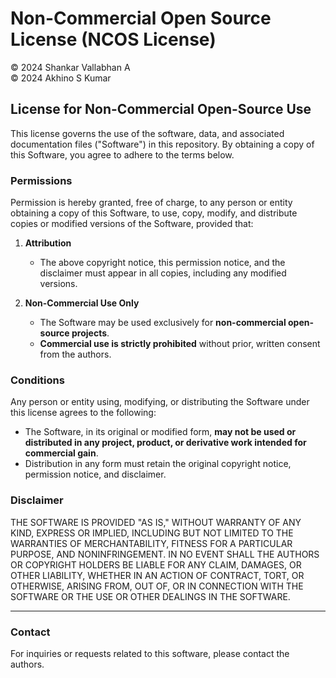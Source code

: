 # Non-Commercial Open Source License (NCOS License)

© 2024 Shankar Vallabhan A  
© 2024 Akhino S Kumar  

## License for Non-Commercial Open-Source Use

This license governs the use of the software, data, and associated documentation files ("Software") in this repository. By obtaining a copy of this Software, you agree to adhere to the terms below.

### Permissions
Permission is hereby granted, free of charge, to any person or entity obtaining a copy of this Software, to use, copy, modify, and distribute copies or modified versions of the Software, provided that:

1. **Attribution**  
   - The above copyright notice, this permission notice, and the disclaimer must appear in all copies, including any modified versions.

2. **Non-Commercial Use Only**  
   - The Software may be used exclusively for **non-commercial open-source projects**.  
   - **Commercial use is strictly prohibited** without prior, written consent from the authors.

### Conditions
Any person or entity using, modifying, or distributing the Software under this license agrees to the following:

- The Software, in its original or modified form, **may not be used or distributed in any project, product, or derivative work intended for commercial gain**.
- Distribution in any form must retain the original copyright notice, permission notice, and disclaimer.

### Disclaimer
THE SOFTWARE IS PROVIDED "AS IS," WITHOUT WARRANTY OF ANY KIND, EXPRESS OR IMPLIED, INCLUDING BUT NOT LIMITED TO THE WARRANTIES OF MERCHANTABILITY, FITNESS FOR A PARTICULAR PURPOSE, AND NONINFRINGEMENT. IN NO EVENT SHALL THE AUTHORS OR COPYRIGHT HOLDERS BE LIABLE FOR ANY CLAIM, DAMAGES, OR OTHER LIABILITY, WHETHER IN AN ACTION OF CONTRACT, TORT, OR OTHERWISE, ARISING FROM, OUT OF, OR IN CONNECTION WITH THE SOFTWARE OR THE USE OR OTHER DEALINGS IN THE SOFTWARE.

---

### Contact
For inquiries or requests related to this software, please contact the authors.
